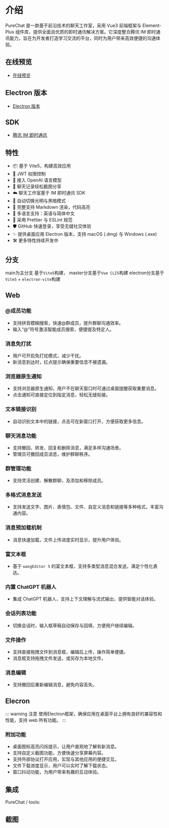 # 介绍

PureChat 是一款基于前沿技术的聊天工作室，采用 Vue3 前端框架与 Element-Plus 组件库，提供全面且优质的即时通讯解决方案。它深度整合腾讯 IM 即时通讯能力，旨在为开发者打造学习交流的平台，同时为用户带来高效便捷的沟通体验。

## 在线预览

- [在线预览](https://purechat.cn)

## Electron 版本

- [Electron 版本](https://github.com/Hyk260/PureChat/tree/electron)

## SDK

- [腾讯 IM 即时通讯](https://cloud.tencent.com/product/im)

## 特性

- 📦️ 基于 Vite5，构建高效应用
- 📃 JWT 权限控制
- 🤖 接入 OpenAI 语言模型
- 📸 聊天记录轻松截图分享
- ☁️ 聊天工作室基于 IM 即时通讯 SDK
- 🌙 自动切换光明与黑暗模式
- 📝 完整支持 Markdown 渲染，代码高亮
- 🔴 多语言支持：英语与简体中文
- 🔧 采用 Prettier 与 ESLint 规范
- 🛡️ GitHub 快速登录，享受无缝社交体验
- ✨ 提供桌面应用 Electron 版本，支持 macOS (.dmg) 与 Windows (.exe)
- 🛠 更多特性持续开发中

## 分支
main为主分支 基于`Vite5`构建， master分支基于`Vue CLI5`构建 electron分支基于`Vite5` + `electron-vite`构建

## Web

### @成员功能
- 支持拼音模糊搜索，快速@群成员，提升群聊沟通效率。
- 输入“@”符号激活智能成员搜索，便捷提及特定人。

### 消息免打扰
- 用户可开启免打扰模式，减少干扰。
- 新消息到达时，红点提示确保重要信息不被遗漏。

### 浏览器原生通知
- 支持浏览器原生通知，用户不在聊天窗口时可通过桌面提醒获取重要消息。
- 点击通知可直接定位到指定消息，轻松无缝衔接。

### 文本链接识别
- 自动识别文本中的链接，点击可在新窗口打开，方便获取更多信息。

### 聊天消息功能
- 支持撤回、转发、回复和删除消息，满足多样沟通场景。
- 管理员可撤回成员消息，维护群聊秩序。

### 群管理功能
- 支持灵活创建、解散群聊，及添加和移除成员。

### 多格式消息发送
- 支持发送文字、图片、表情包、文件、自定义消息和链接等多种格式，丰富沟通内容。

### 消息预加载机制
- 消息快速加载，文件上传进度实时显示，提升用户体验。

### 富文本框
- 基于 `wangEditor 5` 的富文本框，支持多类型消息混合发送，满足个性化表达。

### 内置 ChatGPT 机器人
- 集成 ChatGPT 机器人，支持上下文理解与流式输出，提供智能对话体验。

### 会话列表功能
- 切换会话时，输入框草稿自动保存与回填，方便用户继续编辑。

### 文件操作
- 支持直接拖拽文件到消息框，编辑后上传，操作简单便捷。
- 消息框支持拖拽文件发送，或另存为本地文件。

### 消息编辑
- 支持撤回后重新编辑消息，避免内容丢失。

## Elecron

::: warning 注意
使用Electron框架，确保应用在桌面平台上拥有良好的兼容性和性能，支持 web 所有功能。
:::
### 附加功能
- 桌面图标高亮闪烁提示，让用户直观地了解有新消息。
- 支持自定义截图功能，方便快速分享屏幕内容。
- 支持外部协议打开应用，实现与其他应用的便捷交互。
- 文件下载进度显示，用户可以实时了解下载状态。
- 窗口抖动功能，为用户带来有趣的互动体验。

## 集成

PureChat / tools:

<ContentIntegrations />

## 截图

<ContentImages />
